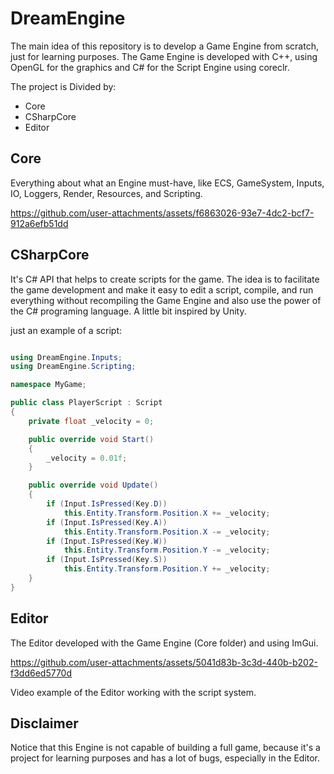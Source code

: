 # DreamEngine

The main idea of this repository is to develop a Game Engine from scratch, just for learning purposes.
The Game Engine is developed with C++, using OpenGL for the graphics and C# for the Script Engine using coreclr.

The project is Divided by:
- Core
- CSharpCore
- Editor

## Core
Everything about what an Engine must-have, like ECS, GameSystem, Inputs, IO, Loggers, Render, Resources, and Scripting.

https://github.com/user-attachments/assets/f6863026-93e7-4dc2-bcf7-912a6efb51dd

## CSharpCore
It's C# API that helps to create scripts for the game. The idea is to facilitate the game development and make it easy to edit a script, compile, and run everything without recompiling the Game Engine and also use the power of the C# programing language. A little bit inspired by Unity.

just an example of a script: 
```csharp

using DreamEngine.Inputs;
using DreamEngine.Scripting;

namespace MyGame;

public class PlayerScript : Script
{
	private float _velocity = 0;

	public override void Start()
	{
		_velocity = 0.01f;
	}

	public override void Update()
	{
		if (Input.IsPressed(Key.D))
			this.Entity.Transform.Position.X += _velocity;
		if (Input.IsPressed(Key.A))
			this.Entity.Transform.Position.X -= _velocity;
		if (Input.IsPressed(Key.W))
			this.Entity.Transform.Position.Y -= _velocity;
		if (Input.IsPressed(Key.S))
			this.Entity.Transform.Position.Y += _velocity;
	}
}
```

## Editor
The Editor developed with the Game Engine (Core folder) and using ImGui.

https://github.com/user-attachments/assets/5041d83b-3c3d-440b-b202-f3dd6ed5770d

Video example of the Editor working with the script system.

## Disclaimer
Notice that this Engine is not capable of building a full game, because it's a project for learning purposes and has a lot of bugs, especially in the Editor.
